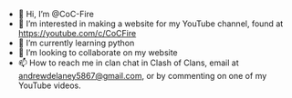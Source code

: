 - 👋 Hi, I’m @CoC-Fire
- 👀 I’m interested in making a website for my YouTube channel, found at https://youtube.com/c/CoCFire
- 🌱 I’m currently learning python
- 💞️ I’m looking to collaborate on my website
- 📫 How to reach me in clan chat in Clash of Clans, email at andrewdelaney5867@gmail.com, or by commenting on one of my YouTube videos.

<!---
CoC-Fire/CoC-Fire is a ✨ special ✨ repository because its `README.md` (this file) appears on your GitHub profile.
You can click the Preview link to take a look at your changes.
--->
